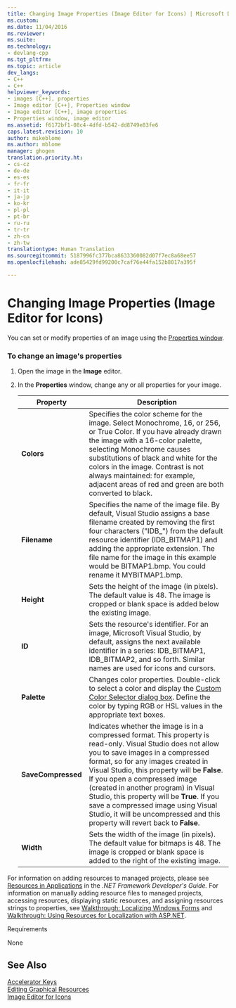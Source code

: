 ```yaml
---
title: Changing Image Properties (Image Editor for Icons) | Microsoft Docs
ms.custom: 
ms.date: 11/04/2016
ms.reviewer: 
ms.suite: 
ms.technology:
- devlang-cpp
ms.tgt_pltfrm: 
ms.topic: article
dev_langs:
- C++
- C++
helpviewer_keywords:
- images [C++], properties
- Image editor [C++], Properties window
- Image editor [C++], image properties
- Properties window, image editor
ms.assetid: f6172bf1-08c4-4dfd-b542-dd8749e83fe6
caps.latest.revision: 10
author: mikeblome
ms.author: mblome
manager: ghogen
translation.priority.ht:
- cs-cz
- de-de
- es-es
- fr-fr
- it-it
- ja-jp
- ko-kr
- pl-pl
- pt-br
- ru-ru
- tr-tr
- zh-cn
- zh-tw
translationtype: Human Translation
ms.sourcegitcommit: 5187996fc377bca8633360082d07f7ec8a68ee57
ms.openlocfilehash: ade85429fd99200c7caf76e44fa152b8017a395f

---
```

# Changing Image Properties (Image Editor for Icons)
You can set or modify properties of an image using the [Properties window](/visualstudio/ide/reference/properties-window).  
  
### To change an image's properties  
  
1.  Open the image in the **Image** editor.  
  
2.  In the **Properties** window, change any or all properties for your image.  
  
    |Property|Description|  
    |--------------|-----------------|  
    |**Colors**|Specifies the color scheme for the image. Select Monochrome, 16, or 256, or True Color. If you have already drawn the image with a 16-color palette, selecting Monochrome causes substitutions of black and white for the colors in the image. Contrast is not always maintained: for example, adjacent areas of red and green are both converted to black.|  
    |**Filename**|Specifies the name of the image file. By default, Visual Studio assigns a base filename created by removing the first four characters ("IDB_") from the default resource identifier (IDB_BITMAP1) and adding the appropriate extension. The file name for the image in this example would be BITMAP1.bmp. You could rename it MYBITMAP1.bmp.|  
    |**Height**|Sets the height of the image (in pixels). The default value is 48. The image is cropped or blank space is added below the existing image.|  
    |**ID**|Sets the resource's identifier. For an image, Microsoft Visual Studio, by default, assigns the next available identifier in a series: IDB_BITMAP1, IDB_BITMAP2, and so forth. Similar names are used for icons and cursors.|  
    |**Palette**|Changes color properties. Double-click to select a color and display the [Custom Color Selector dialog box](../windows/custom-color-selector-dialog-box-image-editor-for-icons.md). Define the color by typing RGB or HSL values in the appropriate text boxes.|  
    |**SaveCompressed**|Indicates whether the image is in a compressed format. This property is read-only. Visual Studio does not allow you to save images in a compressed format, so for any images created in Visual Studio, this property will be **False**. If you open a compressed image (created in another program) in Visual Studio, this property will be **True**. If you save a compressed image using Visual Studio, it will be uncompressed and this property will revert back to **False**.|  
    |**Width**|Sets the width of the image (in pixels). The default value for bitmaps is 48. The image is cropped or blank space is added to the right of the existing image.|  
  
 For information on adding resources to managed projects, please see [Resources in Applications](http://msdn.microsoft.com/library/8ad495d4-2941-40cf-bf64-e82e85825890) in the *.NET Framework Developer's Guide.* For information on manually adding resource files to managed projects, accessing resources, displaying static resources, and assigning resources strings to properties, see [Walkthrough: Localizing Windows Forms](http://msdn.microsoft.com/en-us/9a96220d-a19b-4de0-9f48-01e5d82679e5) and [Walkthrough: Using Resources for Localization with ASP.NET](http://msdn.microsoft.com/library/bb4e5b44-e2b0-48ab-bbe9-609fb33900b6).  
  
 Requirements  
  
 None  
  
## See Also  
 [Accelerator Keys](../mfc/accelerator-keys-image-editor-for-icons.md)   
 [Editing Graphical Resources](../mfc/editing-graphical-resources-image-editor-for-icons.md)   
 [Image Editor for Icons](../mfc/image-editor-for-icons.md)




<!--HONumber=Jan17_HO1-->


